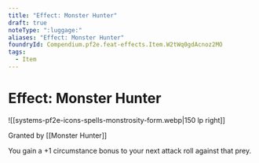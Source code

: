 ```yaml
---
title: "Effect: Monster Hunter"
draft: true
noteType: ":luggage:"
aliases: "Effect: Monster Hunter"
foundryId: Compendium.pf2e.feat-effects.Item.W2tWq0gdAcnoz2MO
tags:
  - Item
---
```


# Effect: Monster Hunter
![[systems-pf2e-icons-spells-monstrosity-form.webp|150 lp right]]

Granted by [[Monster Hunter]]

You gain a +1 circumstance bonus to your next attack roll against that prey.
